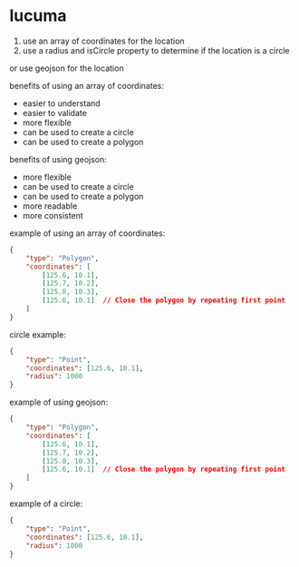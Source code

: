 # lucuma
1. use an array of coordinates for the location
2. use a radius and isCircle property to determine if the location is a circle

or use geojson for the location

benefits of using an array of coordinates:
- easier to understand
- easier to validate
- more flexible
- can be used to create a circle
- can be used to create a polygon

benefits of using geojson:
- more flexible
- can be used to create a circle
- can be used to create a polygon
- more readable
- more consistent

example of using an array of coordinates:
```json
{
    "type": "Polygon",
    "coordinates": [
        [125.6, 10.1],
        [125.7, 10.2],
        [125.8, 10.3],
        [125.6, 10.1]  // Close the polygon by repeating first point
    ]
}
```
circle example:
```json
{
    "type": "Point",
    "coordinates": [125.6, 10.1],
    "radius": 1000
}
```

example of using geojson:
```json
{
    "type": "Polygon",
    "coordinates": [
        [125.6, 10.1],
        [125.7, 10.2],
        [125.8, 10.3],
        [125.6, 10.1]  // Close the polygon by repeating first point
    ]
}
```
example of a circle:
```json
{
    "type": "Point",
    "coordinates": [125.6, 10.1],
    "radius": 1000
}
```